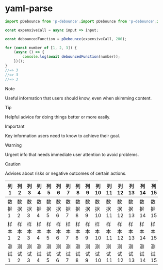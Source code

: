 # yaml-parse

```js
import pDebounce from 'p-debounce';import pDebounce from 'p-debounce';import pDebounce from 'p-debounce';import pDebounce from 'p-debounce';import pDebounce from 'p-debounce';import pDebounce from 'p-debounce';import pDebounce from 'p-debounce';import pDebounce from 'p-debounce';import pDebounce from 'p-debounce';import pDebounce from 'p-debounce';import pDebounce from 'p-debounce';import pDebounce from 'p-debounce';import pDebounce from 'p-debounce';import pDebounce from 'p-debounce';import pDebounce from 'p-debounce';

const expensiveCall = async input => input;

const debouncedFunction = pDebounce(expensiveCall, 200);

for (const number of [1, 2, 3]) {
	(async () => {
		console.log(await debouncedFunction(number));
	})();
}
//=> 3
//=> 3
//=> 3
```

> [!NOTE]
> Useful information that users should know, even when skimming content.

> [!TIP]
> Helpful advice for doing things better or more easily.

> [!IMPORTANT]
> Key information users need to know to achieve their goal.

> [!WARNING]
> Urgent info that needs immediate user attention to avoid problems.

> [!CAUTION]
> Advises about risks or negative outcomes of certain actions.


| 列1 | 列2 | 列3 | 列4 | 列5 | 列6 | 列7 | 列8 | 列9 | 列10 | 列11 | 列12 | 列13 | 列14 | 列15 | 列16 | 列17 | 列18 | 列19 | 列20 |
| ---- | ---- | ---- | ---- | ---- | ---- | ---- | ---- | ---- | ---- | ---- | ---- | ---- | ---- | ---- | ---- | ---- | ---- | ---- | ---- |
| 数据1 | 数据2 | 数据3 | 数据4 | 数据5 | 数据6 | 数据7 | 数据8 | 数据9 | 数据10 | 数据11 | 数据12 | 数据13 | 数据14 | 数据15 | 数据16 | 数据17 | 数据18 | 数据19 | 数据20 |
| 样本1 | 样本2 | 样本3 | 样本4 | 样本5 | 样本6 | 样本7 | 样本8 | 样本9 | 样本10 | 样本11 | 样本12 | 样本13 | 样本14 | 样本15 | 样本16 | 样本17 | 样本18 | 样本19 | 样本20 |
| 测试1 | 测试2 | 测试3 | 测试4 | 测试5 | 测试6 | 测试7 | 测试8 | 测试9 | 测试10 | 测试11 | 测试12 | 测试13 | 测试14 | 测试15 | 测试16 | 测试17 | 测试18 | 测试19 | 测试20 |
